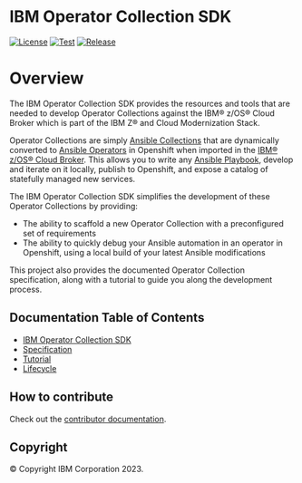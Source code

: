 # IBM Operator Collection SDK
[![License](https://img.shields.io/badge/License-Apache_2.0-blue.svg)](./LICENSE)
[![Test](https://github.com/IBM/operator-collection-sdk/actions/workflows/test.yml/badge.svg?event=push)](https://github.com/IBM/operator-collection-sdk/actions/workflows/test.yml)
[![Release](https://github.com/IBM/operator-collection-sdk/actions/workflows/release.yml/badge.svg)](https://github.com/IBM/operator-collection-sdk/actions/workflows/release.yml)

# Overview
The IBM Operator Collection SDK provides the resources and tools that are needed to develop Operator Collections against the IBM® z/OS® Cloud Broker which is part of the IBM Z® and Cloud Modernization Stack.

Operator Collections are simply [Ansible Collections](https://www.ansible.com/blog/getting-started-with-ansible-collections) that are dynamically converted to [Ansible Operators](https://www.ansible.com/blog/ansible-operator) in Openshift when imported in the [IBM® z/OS® Cloud Broker](https://ibm.biz/ibm-zoscb-install). This allows you to write any [Ansible Playbook](https://docs.ansible.com/ansible/2.9/user_guide/playbooks_intro.html), develop and iterate on it locally, publish to Openshift, and expose a catalog of statefully managed new services.

The IBM Operator Collection SDK simplifies the development of these Operator Collections by providing:
- The ability to scaffold a new Operator Collection with a preconfigured set of requirements
- The ability to quickly debug your Ansible automation in an operator in Openshift, using a local build of your latest Ansible modifications

This project also provides the documented Operator Collection specification, along with a tutorial to guide you along the development process.



## Documentation Table of Contents
- [IBM Operator Collection SDK](ibm/operator_collection_sdk/README.md)
- [Specification](docs/spec.md)
- [Tutorial](docs/tutorial.md)
- [Lifecycle](docs/lifecycle.md)
  

## How to contribute
Check out the [contributor documentation](CONTRIBUTING.md).


## Copyright
© Copyright IBM Corporation 2023.